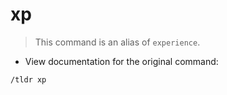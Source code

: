 # xp

> This command is an alias of `experience`.

- View documentation for the original command:

`/tldr xp`
